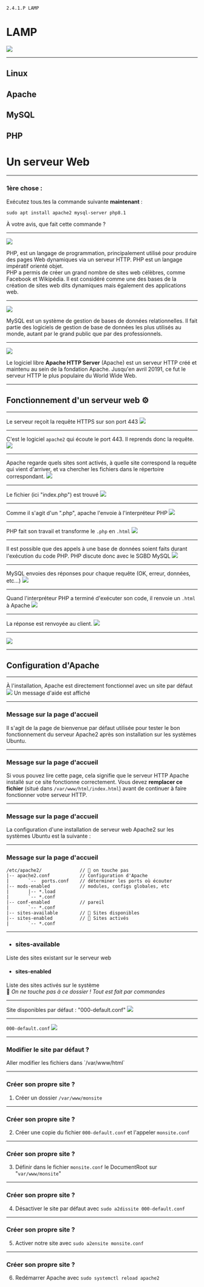 <!-- slide bg="https://i.imgur.com/GsxGhFY.png" -->
<!-- slide data-background-opacity="0.2"  -->

`2.4.1.P LAMP`
# LAMP

![](https://i.imgur.com/Woyw2uBl.png)


---

<div class="fragment"> 

## Linux 

</div>
<div class="fragment"> 

## Apache

</div>
<div class="fragment"> 

## MySQL

</div>
<div class="fragment"> 

## PHP

</div>
<div class="fragment"> 

# Un serveur Web

</div>

---

### 1ère chose : 
Exécutez tous.tes la commande suivante **maintenant** :
```shell
sudo apt install apache2 mysql-server php8.1
```

<div class="fragment">
À votre avis, que fait cette commande ?
</div>

---

![](https://i.imgur.com/p1z1jts.png)

PHP, est un langage de programmation, principalement utilisé pour produire des pages Web dynamiques via un serveur HTTP. PHP est un langage impératif orienté objet.  
PHP a permis de créer un grand nombre de sites web célèbres, comme Facebook et Wikipédia. Il est considéré comme une des bases de la création de sites web dits dynamiques mais également des applications web.

---

![](https://i.imgur.com/qlmqYyT.png)

MySQL est un système de gestion de bases de données relationnelles. Il fait partie des logiciels de gestion de base de données les plus utilisés au monde, autant par le grand public que par des professionnels.

---


![](https://i.imgur.com/m8hZm4g.png)

Le logiciel libre **Apache HTTP Server** (Apache) est un serveur HTTP créé et maintenu au sein de la fondation Apache. Jusqu'en avril 20191, ce fut le serveur HTTP le plus populaire du World Wide Web.

---

## Fonctionnement d'un serveur web ⚙️

---
<!-- slide data-auto-animate   -->
Le serveur reçoit la requête HTTPS sur son port 443
![](https://i.imgur.com/WHJJyjo.png)

---
<!-- slide data-auto-animate   -->
C'est le logiciel `apache2` qui écoute le port 443. Il reprends donc la requête.  
![](https://i.imgur.com/s0VnAuy.png)

---
<!-- slide data-auto-animate   -->
Apache regarde quels sites sont activés, à quelle site correspond la requête qui vient d'arriver, et va chercher les fichiers dans le répertoire correspondant.
![](https://i.imgur.com/EbaeSX3.png)

---
<!-- slide data-auto-animate   -->
Le fichier (ici "index.php") est trouvé
![](https://i.imgur.com/OTP9dfq.png)

---
<!-- slide data-auto-animate   -->
Comme il s'agit d'un ".php", apache l'envoie à l'interpréteur PHP
![](https://i.imgur.com/01s8iiG.png)

---
<!-- slide data-auto-animate   -->
PHP fait son travail et transforme le `.php` en `.html`
![](https://i.imgur.com/ZM9S0nv.png)

---
<!-- slide data-auto-animate   -->
Il est possible que des appels à une base de données soient faits durant l'exécution du code PHP. PHP discute donc avec le SGBD MySQL
![](https://i.imgur.com/y8uxgqq.png)

---
<!-- slide data-auto-animate   -->
MySQL envoies des réponses pour chaque requête (OK, erreur, données, etc...)
![](https://i.imgur.com/qzDrFmN.png)

---
<!-- slide data-auto-animate   -->
Quand l'interpréteur PHP a terminé d'exécuter son code, il renvoie un `.html` à Apache
![](https://i.imgur.com/iAFd1QC.png)

---
<!-- slide data-auto-animate   -->
La réponse est renvoyée au client.
![](https://i.imgur.com/zTC1Soy.png)

---
<!-- slide data-auto-animate   -->
![](https://i.imgur.com/L0QT1xx.png)

---

## Configuration d'Apache

---

À l'installation, Apache est directement fonctionnel avec un site par défaut
![](https://i.imgur.com/F5ij3Eh.png)
Un message d'aide est affiché

---

<!-- slide data-auto-animate  -->
### Message sur la page d'accueil
Il s'agit de la page de bienvenue par défaut utilisée pour tester le bon fonctionnement du serveur Apache2 après son installation sur les systèmes Ubuntu.

---
<!-- slide data-auto-animate  -->
### Message sur la page d'accueil
Si vous pouvez lire cette page, cela signifie que le serveur HTTP Apache installé sur ce site fonctionne correctement. Vous devez **remplacer ce fichier** (situé dans `/var/www/html/index.html`) avant de continuer à faire fonctionner votre serveur HTTP.

---
<!-- slide data-auto-animate  -->
### Message sur la page d'accueil
La configuration d'une installation de serveur web Apache2 sur les systèmes Ubuntu est la suivante :

---
<!-- slide data-auto-animate  -->
### Message sur la page d'accueil
```
/etc/apache2/              // 🚨 on touche pas
|-- apache2.conf           // Configuration d'Apache 
|       `--  ports.conf    // déterminer les ports où écouter
|-- mods-enabled           // modules, configs globales, etc
|       |-- *.load
|       `-- *.conf
|-- conf-enabled           // pareil
|       `-- *.conf
|-- sites-available        // 📌 Sites disponibles
|-- sites-enabled          // 📌 Sites activés
|       `-- *.conf
```

---

- ### sites-available
Liste des sites existant sur le serveur web
- #### sites-enabled
Liste des sites activés sur le système<br>
🚨 *On ne touche pas à ce dossier ! Tout est fait par commandes*

---

Site disponibles par défaut : "000-default.conf"
![](https://i.imgur.com/3bKEmLq.png)

---

`000-default.conf`
![](https://i.imgur.com/1PbP94s.png)

---

### Modifier le site par défaut ?

<div class="fragment">
Aller modifier les fichiers dans `/var/www/html`
</div>

---
<!-- slide data-auto-animate  -->
### Créer son propre site ?
1. Créer un dossier `/var/www/monsite`

---
<!-- slide data-auto-animate  -->
### Créer son propre site ?
2. Créer une copie du fichier `000-default.conf` et l'appeler `monsite.conf`

---
<!-- slide data-auto-animate  -->
### Créer son propre site ?
3. Définir dans le fichier `monsite.conf` le DocumentRoot sur "`var/www/monsite`"

---
<!-- slide data-auto-animate  -->
### Créer son propre site ?
4. Désactiver le site par défaut avec `sudo a2dissite 000-default.conf`


---
<!-- slide data-auto-animate  -->
### Créer son propre site ?
5. Activer notre site avec `sudo a2ensite monsite.conf`

---
<!-- slide data-auto-animate  -->
### Créer son propre site ?
6. Redémarrer Apache avec `sudo systemctl reload apache2`

